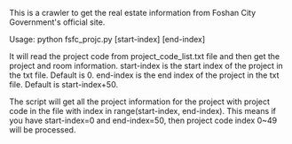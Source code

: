 This is a crawler to get the real estate information from Foshan City Government's official site.

Usage: python fsfc_projc.py [start-index] [end-index]

It will read the project code from project_code_list.txt file and then get the project and room information. start-index is the start index of the project in the txt file. Default is 0. end-index is the end index of the project in the txt file. Default is start-index+50.

The script will get all the project information for the project with project code in the file with index in range(start-index, end-index).
This means if you have start-index=0 and end-index=50, then project code index 0~49 will be processed.